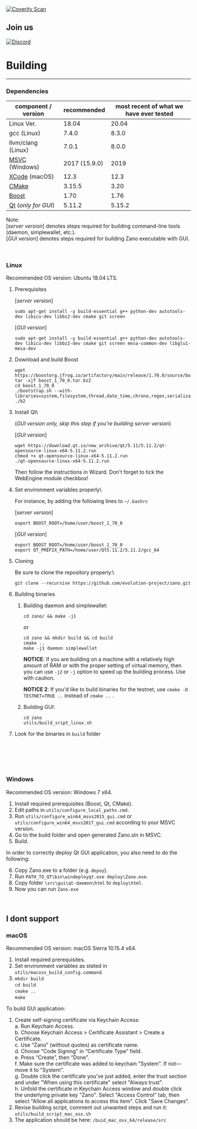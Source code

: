 [![Coverity Scan](https://scan.coverity.com/projects/18767/badge.svg)](https://scan.coverity.com/projects/zanoproject)

## Join us

[![Discord](https://img.shields.io/discord/648609336796512266?label=discord&logo=discord)](https://discord.gg/erYnAQf)


# Building
--------


### Dependencies
| component / version | recommended | most recent of what we have ever tested |
|--|--|--|
| Linux Ver. | 18.04 | 20.04 |
| gcc (Linux) | 7.4.0 | 8.3.0 |
| llvm/clang (Linux) | 7.0.1 | 8.0.0 |
| [MSVC](https://visualstudio.microsoft.com/downloads/) (Windows) | 2017 (15.9.0) | 2019 |
| [XCode](https://developer.apple.com/downloads/) (macOS) | 12.3 | 12.3 |
| [CMake](https://cmake.org/download/) | 3.15.5 | 3.20 |
| [Boost](https://www.boost.org/users/download/) | 1.70 | 1.76 |
| [Qt](https://download.qt.io/archive/qt/) (*only for GUI*) | 5.11.2 | 5.15.2 |

Note:\
[*server version*] denotes steps required for building command-line tools (daemon, simplewallet, etc.).\
[*GUI version*] denotes steps required for building Zano executable with GUI.

<br />

### Linux

Recommended OS version: Ubuntu 18.04 LTS.

1. Prerequisites

   [*server version*]
   
       sudo apt-get install -y build-essential g++ python-dev autotools-dev libicu-dev libbz2-dev cmake git screen
          
   [*GUI version*]

       sudo apt-get install -y build-essential g++ python-dev autotools-dev libicu-dev libbz2-dev cmake git screen mesa-common-dev libglu1-mesa-dev

2. Download and build Boost

       wget https://boostorg.jfrog.io/artifactory/main/release/1.70.0/source/boost_1_70_0.tar.bz2
       tar -xjf boost_1_70_0.tar.bz2
       cd boost_1_70_0
       ./bootstrap.sh --with-libraries=system,filesystem,thread,date_time,chrono,regex,serialization,atomic,program_options,locale,timer
       ./b2

3. Install Qt\

    (*GUI version only, skip this step if you're building server version*)

    [*GUI version*]

       wget https://download.qt.io/new_archive/qt/5.11/5.11.2/qt-opensource-linux-x64-5.11.2.run
       chmod +x qt-opensource-linux-x64-5.11.2.run
       ./qt-opensource-linux-x64-5.11.2.run

    Then follow the instructions in Wizard. Don't forget to tick the WebEngine module checkbox!

4. Set environment variables properly\

    For instance, by adding the following lines to `~/.bashrc`

    [*server version*]

       export BOOST_ROOT=/home/user/boost_1_70_0  


    [*GUI version*]

       export BOOST_ROOT=/home/user/boost_1_70_0  
       export QT_PREFIX_PATH=/home/user/Qt5.11.2/5.11.2/gcc_64

5. Cloning

    Be sure to clone the repository properly:\

    `git clone --recursive https://github.com/evolution-project/zano.git`

6. Building binaries

   1. Building daemon and simplewallet:

          cd zano/ && make -j1
      or 
   
          cd zano && mkdir build && cd build
          cmake ..
          make -j1 daemon simplewallet

      **NOTICE**: If you are building on a machine with a relatively high amount of RAM or with the proper setting of virtual memory, then you can use `-j2` or `-j` option to speed up the building process. Use with caution.
      
      **NOTICE 2**: If you'd like to build binaries for the testnet, use `cmake -D TESTNET=TRUE ..` instead of `cmake ..` .
   
   1. Building GUI:

          cd zano
          utils/build_sript_linux.sh

7. Look for the binaries in `build` folder

<br />
<br />
<br />
<br />

### Windows
Recommended OS version: Windows 7 x64.
1. Install required prerequisites (Boost, Qt, CMake).
2. Edit paths in `utils/configure_local_paths.cmd`.
3. Run `utils/configure_win64_msvs2015_gui.cmd` or `utils/configure_win64_msvs2017_gui.cmd` according to your MSVC version.
4. Go to the build folder and open generated Zano.sln in MSVC.
5. Build.

In order to correctly deploy Qt GUI application, you also need to do the following:

6. Copy Zano.exe to a folder (e.g. `depoy`). 
7. Run  `PATH_TO_QT\bin\windeployqt.exe deploy\Zano.exe`.
8. Copy folder `\src\gui\qt-daemon\html` to `deploy\html`.
9. Now you can run `Zano.exe`

<br />

## I dont support

### macOS
Recommended OS version: macOS Sierra 10.15.4 x64.
1. Install required prerequisites.
2. Set environment variables as stated in `utils/macosx_build_config.command`.
3.  `mkdir build` <br> `cd build` <br> `cmake ..` <br> `make`

To build GUI application:

1. Create self-signing certificate via Keychain Access:\
    a. Run Keychain Access.\
    b. Choose Keychain Access > Certificate Assistant > Create a Certificate.\
    c. Use “Zano” (without quotes) as certificate name.\
    d. Choose “Code Signing” in “Certificate Type” field.\
    e. Press “Create”, then “Done”.\
    f. Make sure the certificate was added to keychain "System". If not—move it to "System".\
    g. Double click the certificate you've just added, enter the trust section and under "When using this certificate" select "Always trust".\
    h. Unfold the certificate in Keychain Access window and double click the underlying private key "Zano". Select "Access Control" tab, then select "Allow all applications to access this item". Click "Save Changes".
2. Revise building script, comment out unwanted steps and run it:  `utils/build_script_mac_osx.sh`
3. The application should be here: `/buid_mac_osx_64/release/src`

